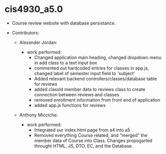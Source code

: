 # cis4930_a5.0

- Course review website with database persistance.

- Contributors:
    - Alexander Jordan:
      - work performed:
        - Changed application main heading, changed dropdown menu in add class to a text input box
        - commented out hardcoded entries for classes in app.js, changed label of semester input field to 'subject'
        - Added relevant backend controllers/classes/database table for reviews
        - added classId member data to reviews class to create connection between reviews and classes
        - removed enrollment information from front end of application
        - added app.js functions for reviews
      
    - Anthony Micciche:
      - work performed:
        - Integrated our index.html page from a4 into a5
        - Removed everything Course related, and "merged" the member data of Course into Class. Changes propogarted throught HTML, JS, DTO, EC, and the Database.
